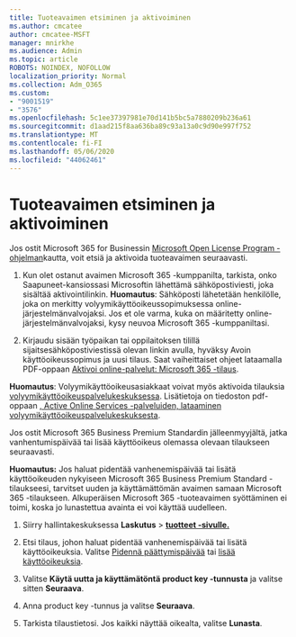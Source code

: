 ```yaml
---
title: Tuoteavaimen etsiminen ja aktivoiminen
ms.author: cmcatee
author: cmcatee-MSFT
manager: mnirkhe
ms.audience: Admin
ms.topic: article
ROBOTS: NOINDEX, NOFOLLOW
localization_priority: Normal
ms.collection: Adm_O365
ms.custom:
- "9001519"
- "3576"
ms.openlocfilehash: 5c1ee37397981e70d141b5bc5a7880209b236a61
ms.sourcegitcommit: d1aad215f8aa636ba89c93a13a0c9d90e997f752
ms.translationtype: MT
ms.contentlocale: fi-FI
ms.lasthandoff: 05/06/2020
ms.locfileid: "44062461"
---
```

# <a name="find-and-activate-my-product-key"></a>Tuoteavaimen etsiminen ja aktivoiminen

Jos ostit Microsoft 365 for Businessin [Microsoft Open License Program -ohjelman](https://go.microsoft.com/fwlink/p/?LinkID=613298)kautta, voit etsiä ja aktivoida tuoteavaimen seuraavasti.

1. Kun olet ostanut avaimen Microsoft 365 -kumppanilta, tarkista, onko Saapuneet-kansiossasi Microsoftin lähettämä sähköpostiviesti, joka sisältää aktivointilinkin.  **Huomautus**: Sähköposti lähetetään henkilölle, joka on merkitty volyymikäyttöoikeussopimuksessa online-järjestelmänvalvojaksi.  Jos et ole varma, kuka on määritetty online-järjestelmänvalvojaksi, kysy neuvoa Microsoft 365 -kumppaniltasi.

2. Kirjaudu sisään työpaikan tai oppilaitoksen tilillä sijaitsesähköpostiviestissä olevan linkin avulla, hyväksy Avoin käyttöoikeussopimus ja uusi tilaus.  Saat vaiheittaiset ohjeet lataamalla PDF-oppaan [Aktivoi online-palvelut: Microsoft 365 -tilaus](https://go.microsoft.com/fwlink/p/?LinkId=618100). 

**Huomautus**: Volyymikäyttöoikeusasiakkaat voivat myös aktivoida tilauksia [volyymikäyttöoikeuspalvelukeskuksessa](https://go.microsoft.com/fwlink/p/?LinkID=282016).  Lisätietoja on tiedoston pdf-oppaan [, Active Online Services -palveluiden, lataaminen volyymikäyttöoikeuspalvelukeskuksesta](https://go.microsoft.com/fwlink/p/?LinkId=618096).

Jos ostit Microsoft 365 Business Premium Standardin jälleenmyyjältä, jatka vanhentumispäivää tai lisää käyttöoikeus olemassa olevaan tilaukseen seuraavasti.

**Huomautus:** Jos haluat pidentää vanhenemispäivää tai lisätä käyttöoikeuden nykyiseen Microsoft 365 Business Premium Standard -tilaukseesi, tarvitset uuden ja käyttämättömän avaimen samaan Microsoft 365 -tilaukseen.  Alkuperäisen Microsoft 365 -tuoteavaimen syöttäminen ei toimi, koska jo lunastettua avainta ei voi käyttää uudelleen.

1. Siirry hallintakeskuksessa **Laskutus** > **[tuotteet -sivulle.](https://go.microsoft.com/fwlink/p/?linkid=842054)**

2. Etsi tilaus, johon haluat pidentää vanhenemispäivää tai lisätä käyttöoikeuksia.  Valitse [Pidennä päättymispäivää](https://go.microsoft.com/fwlink/p/?linkid=842054) tai [lisää käyttöoikeuksia](https://go.microsoft.com/fwlink/p/?linkid=842054).

3. Valitse **Käytä uutta ja käyttämätöntä product key -tunnusta** ja valitse sitten **Seuraava**.

4. Anna product key -tunnus ja valitse **Seuraava**.

5. Tarkista tilaustietosi.  Jos kaikki näyttää oikealta, valitse **Lunasta**.